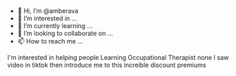 - 👋 Hi, I’m @amberava
- 👀 I’m interested in ...
- 🌱 I’m currently learning ...
- 💞️ I’m looking to collaborate on ...
- 📫 How to reach me ...

<!---
amberava/amberava is a ✨ special ✨ repository because its `README.md` (this file) appears on your GitHub profile.
You can click the Preview link to take a look at your changes.
--->
I'm interested in helping people
Learning Occupational Therapist 
none 
I saw video in tiktok then introduce me to this increible discount premiums 
